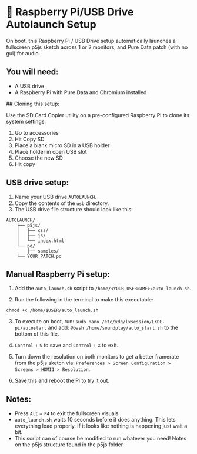 # 🥧 Raspberry Pi/USB Drive Autolaunch Setup

On boot, this Raspberry Pi / USB Drive setup automatically launches a fullscreen p5js sketch across 1 or 2 monitors, and Pure Data patch (with no gui) for audio.

## You will need:

- A USB drive
- A Raspberry Pi with Pure Data and Chromium installed

## Cloning this setup:

Use the SD Card Copier utility on a pre-configured Raspberry Pi to clone its system settings. 

1. Go to accessories
2. Hit Copy SD
3. Place a blank micro SD in a USB holder
4. Place holder in open USB slot
5. Choose the new SD
6. Hit copy

## USB drive setup:

1. Name your USB drive `AUTOLAUNCH`.
2. Copy the contents of the `usb` directory.
3. The USB drive file structure should look like this:

```
AUTOLAUNCH/
    ├── p5js/
    │   ├── css/
    │   ├── js/
    │   └── index.html
    └── pd/
    	├── samples/
	└── YOUR_PATCH.pd
```

## Manual Raspberry Pi setup:

1. Add the `auto_launch.sh` script to `/home/<YOUR_USERNAME>/auto_launch.sh`.

2. Run the following in the terminal to make this executable:

`chmod +x /home/$USER/auto_launch.sh`

3. To execute on boot, run: `sudo nano /etc/xdg/lxsession/LXDE-pi/autostart` and add: `@bash /home/soundplay/auto_start.sh` to the bottom of this file.

4. `Control` + `S` to save and `Control` + `X` to exit.

5. Turn down the resolution on both monitors to get a better framerate from the p5js sketch via: `Preferences > Screen Configuration > Screens > HDMI1 > Resolution`.

6. Save this and reboot the Pi to try it out.

## Notes:

- Press `Alt` + `F4` to exit the fullscreen visuals.
- `auto_launch.sh` waits 10 seconds before it does anything. This lets everything load properly. If it looks like nothing is happening just wait a bit.
- This script can of course be modified to run whatever you need! Notes on the p5js structure found in the p5js folder.

